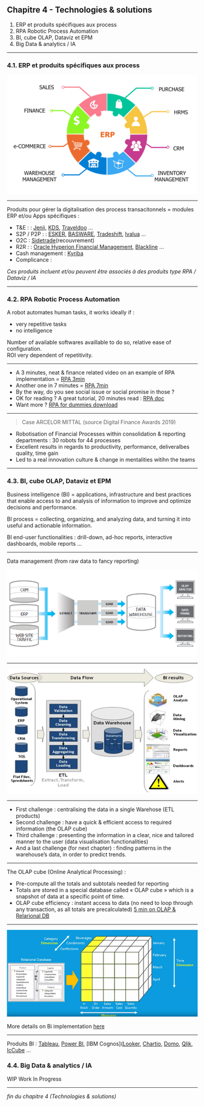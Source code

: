 ## Chapitre 4 - Technologies & solutions

1. ERP et produits spécifiques aux process
2. RPA Robotic Process Automation 
3. BI, cube OLAP, Dataviz et EPM
4. Big Data & analytics / IA  

----

### 4.1. ERP et produits spécifiques aux process    
<img src="images/erp3.png" style="background:none; border:none; box-shadow:none;"/>     

----

Produits pour gérer la digitalisation des process transacitonnels = modules ERP et/ou Apps spécifiques : 
- T&E : : [Jenji](https://jenji.io/en), [KDS](https://www.kds.fr/), [Traveldoo](https://www.traveldoo.com/) ...
- S2P / P2P : : [ESKER](https://www.esker.co.uk/), [BASWARE](https://www.basware.com/en-gb), [Tradeshift](https://tradeshift.com/), [Ivalua](https://fr.ivalua.com/) ...
- O2C : [Sidetrade](https://www.sidetrade.com/fr/produits/financials)(recouvrement)
- R2R : : [Oracle Hyperion Financial Management](https://www.oracle.com/applications/performance-management/products/financial-close-reporting/hyperion-financial-management/), [Blackline](https://www.blackline.com/) ...
- Cash management : [Kyriba](https://www.kyriba.fr/)
- Complicance : 

*Ces produits incluent et/ou peuvent être associés à des produits type RPA / Dataviz / IA*

----

### 4.2. RPA Robotic Process Automation

A robot automates human tasks, it works ideally if : 
- very repetitive tasks
- no intelligence

Number of available softwares availlable to do so, relative ease of configuration.     
ROI very dependent of repetitivity.

----

- A 3 minutes, neat & finance related video on an example of RPA implementation = [RPA 3min](https://youtu.be/xW95yb6J1eU)
- Another one in 7 minutes = [RPA 7min](https://youtu.be/loOR-nz9DGY)
- By the way, do you see social issue or social promise in those ?
- OK for reading ? A great tutorial, 20 minutes read : [RPA doc](https://www.guru99.com/robotic-process-automation-tutorial.html)
- Want more ? [RPA for dummies download](https://www.nice.com/websites/rpa/assets/robotic_process_automation_for_dummies.pdf)

----

> Case ARCELOR MITTAL (source Digital Finance Awards 2019)   

- Robotisation of Financial Processes within consolidation & reporting departments : 30 robots for 44 processes
- Excellent results in regards to productivity, performance, deliveralbes quality, time gain
- Led to a real innovation culture & change in mentalities witihn the teams

----

### 4.3. BI, cube OLAP, Dataviz et EPM

Business intelligence (BI)  = applications, infrastructure and best practices that enable access to and analysis of information to improve and optimize decisions and performance.      

BI process = collecting, organizing, and analyzing data, and turning it into useful and actionable information.   

BI end-user functionalities : drill-down, ad-hoc reports, interactive dashboards, mobile reports ...

----

Data management (from raw data to fancy reporting)      
    
<img src="images/OLAP7.png" style="background:none; border:none; box-shadow:none;"/>      

----


<img src="images/OLAP3.jpg" style="background:none; border:none; box-shadow:none;"/>      

----

-	First challenge : centralising the data in a single Warehose (ETL products)     
-	Second challenge : have a quick & efficient access to required information (the OLAP cube)     
-	Third challenge : presenting the information in a clear, nice and tailored manner to the user (data visualisation functionalities)     
-	And a last challenge (for next chapter) : finding patterns in the warehouse’s data, in order to predict trends.  

----

The OLAP cube (Online Analytical Processing) : 

-	Pre-compute all the totals and subtotals needed for reporting
-	Totals are stored in a special database called « OLAP cube » which is a snapshot of data at a specific point of time.
-	OLAP cube efficiency : instant access to data (no need to loop through any transaction, as all totals are precalculated)
[5 min on OLAP & Relarional DB](https://www.youtube.com/watch?v=2ryG3Jy6eIY)

----

<img src="images/olap3.png" style="background:none; border:none; box-shadow:none;"/>      

More details on Bi implementation [here](https://www.altexsoft.com/blog/business/complete-guide-to-business-intelligence-and-analytics-strategy-steps-processes-and-tools/)

----

Produits BI : [Tableau](https://www.tableau.com/fr-fr), [Power BI](https://powerbi.microsoft.com/fr-fr/), [IBM Cognos]([Looker](https://looker.com/), [Chartio](https://chartio.com/), [Domo](https://www.domo.com/), [Qlik](https://www.qlik.com/us/), [IcCube](https://www.iccube.com/) ...



### 4.4. Big Data & analytics / IA 

WIP Work In Progress 

----

*fin du chapitre 4 (Technologies & solutions)*
